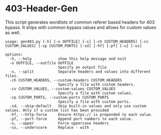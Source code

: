 # 403-Header-Gen

This script generates wordlists of common referer based headers for 403 bypass. It ships with common bypass values and allows for custom values as well.

```
usage: gen403.py [-h] [-o OUTFILE] [-s] [-ch CUSTOM_HEADERS] [-cv CUSTOM_VALUES] [-cp CUSTOM_PORTS] [-sd] [-hf] [-pf] [-u] [-us]

options:
  -h, --help            show this help message and exit
  -o OUTFILE, --outfile OUTFILE
                        Specify an output file
  -s, --split           Separate headers and values into different files.
  -ch CUSTOM_HEADERS, --custom-headers CUSTOM_HEADERS
                        Specify a file with custom headers.
  -cv CUSTOM_VALUES, --custom-values CUSTOM_VALUES
                        Specify a file with custom values.
  -cp CUSTOM_PORTS, --custom-ports CUSTOM_PORTS
                        Specify a file with custom ports.
  -sd, --skip-default   Skip built-in values and only use custom values. Only if a custom list has been provided
  -hf, --http-force     Ensure https:// is prepended to each value.
  -pf, --port-force     Append port numbers to each value.
  -u, --upper           Force uppercase headers
  -us, --underscore     Replace - with _
```

